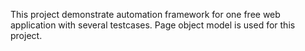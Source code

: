 This project demonstrate automation framework for one free web application with several testcases. Page object model is used for this project. 
